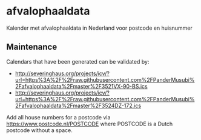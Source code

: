 # afvalophaaldata
Kalender met afvalophaaldata in Nederland voor postcode en huisnummer

Maintenance
-----------

Calendars that have been generated can be validated by:
* http://severinghaus.org/projects/icv/?url=https%3A%2F%2Fraw.githubusercontent.com%2FPanderMusubi%2Fafvalophaaldata%2Fmaster%2F3521VX-90-BS.ics
* http://severinghaus.org/projects/icv/?url=https%3A%2F%2Fraw.githubusercontent.com%2FPanderMusubi%2Fafvalophaaldata%2Fmaster%2F3524DZ-172.ics

Add all house numbers for a postcode via https://www.postcode.nl/POSTCODE where POSTCODE is a Dutch postcode without a space.
